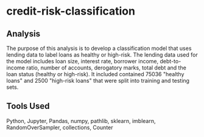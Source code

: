 # credit-risk-classification

## Analysis

The purpose of this analysis is to develop a classification model that uses lending data to label loans as healthy or high-risk. The lending data used for the model includes loan size, interest rate, borrower income, debt-to-income ratio, number of accounts, derogatory marks, total debt and the loan status (healthy or high-risk). It included contained 75036 "healthy loans" and 2500 "high-risk loans" that were split into training and testing sets.

## Tools Used
Python, Jupyter, Pandas, numpy, pathlib, sklearn, imblearn, RandomOverSampler, collections, Counter
